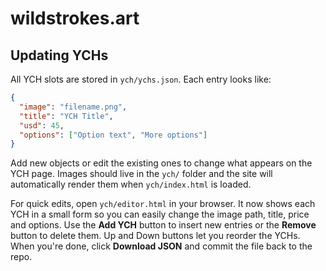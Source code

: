 # wildstrokes.art

## Updating YCHs

All YCH slots are stored in `ych/ychs.json`. Each entry looks like:

```json
{
  "image": "filename.png",
  "title": "YCH Title",
  "usd": 45,
  "options": ["Option text", "More options"]
}
```

Add new objects or edit the existing ones to change what appears on the YCH page.
Images should live in the `ych/` folder and the site will automatically render
them when `ych/index.html` is loaded.

For quick edits, open `ych/editor.html` in your browser. It now shows each YCH
in a small form so you can easily change the image path, title, price and
options. Use the **Add YCH** button to insert new entries or the **Remove**
button to delete them. Up and Down buttons let you reorder the YCHs.
When you're done, click **Download JSON** and commit the
file back to the repo.


